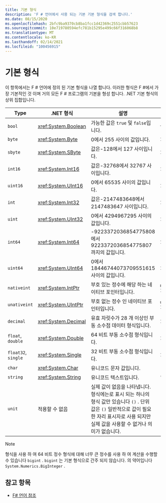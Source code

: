 ```yaml
---
title: 기본 형식
description: 'F # 언어에서 사용 되는 기본 기본 형식을 검색 합니다.'
ms.date: 08/15/2020
ms.openlocfilehash: 2bfc9ba9370cb8ba1fcc1d42369c2551cbb57623
ms.sourcegitcommit: 10e719780594efc781b15295e499c66f316068b8
ms.translationtype: MT
ms.contentlocale: ko-KR
ms.lasthandoff: 02/14/2021
ms.locfileid: "100456915"
---
```

# <a name="basic-types"></a>기본 형식

이 항목에서는 F # 언어에 정의 된 기본 형식을 나열 합니다. 이러한 형식은 F #에서 가장 기본적인 것 이며 거의 모든 F # 프로그램의 기본을 형성 합니다. .NET 기본 형식의 상위 집합입니다.

|Type|.NET 형식|설명|예|
|----|---------|-----------|-------|
|`bool`|<xref:System.Boolean>|가능한 값은 `true` 및 `false`입니다.|`true`/`false`|
|`byte`|<xref:System.Byte>|0에서 255 사이의 값입니다.|`1uy`|
|`sbyte`|<xref:System.SByte>|값은-128에서 127 사이입니다.|`1y`|
|`int16`|<xref:System.Int16>|값은-32768에서 32767 사이입니다.|`1s`|
|`uint16`|<xref:System.UInt16>|0에서 65535 사이의 값입니다.|`1us`|
|`int`|<xref:System.Int32>|값은-2147483648에서 2147483647 사이입니다.|`1`|
|`uint`|<xref:System.UInt32>|0에서 4294967295 사이의 값입니다.|`1u`|
|`int64`|<xref:System.Int64>|-9223372036854775808에서 9223372036854775807 까지의 값입니다.|`1L`|
|`uint64`|<xref:System.UInt64>|0에서 18446744073709551615 사이의 값입니다.|`1UL`|
|`nativeint`|<xref:System.IntPtr>|부호 있는 정수에 해당 하는 네이티브 포인터입니다.|`nativeint 1`|
|`unativeint`|<xref:System.UIntPtr>|부호 없는 정수 인 네이티브 포인터입니다.|`unativeint 1`|
|`decimal`|<xref:System.Decimal>|유효 자릿수가 28 개 이상인 부동 소수점 데이터 형식입니다.|`1.0`|
|`float`, `double`|<xref:System.Double>|64 비트 부동 소수점 형식입니다.|`1.0`|
|`float32`, `single`|<xref:System.Single>|32 비트 부동 소수점 형식입니다.|`1.0f`|
|`char`|<xref:System.Char>|유니코드 문자 값입니다.|`'c'`|
|`string`|<xref:System.String>|유니코드 텍스트입니다.|`"str"`|
|`unit`|적용할 수 없음|실제 값이 없음을 나타냅니다. 형식에는로 표시 되는 하나의 형식 값만 있습니다 `()` . 단위 값은 `()` 일반적으로 값이 필요한 자리 표시자로 사용 되지만 실제 값을 사용할 수 없거나 의미가 없습니다.|`()`|

> [!NOTE]
> 형식을 사용 하 여 64 비트 정수 형식에 대해 너무 큰 정수를 사용 하 여 계산을 수행할 수 있습니다 `bigint` . `bigint` 는 기본 형식으로 간주 되지 않습니다. 의 약어입니다 `System.Numerics.BigInteger` .

## <a name="see-also"></a>참고 항목

- [F# 언어 참조](index.md)
